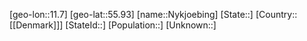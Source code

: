 ﻿---
location: [55.93,11.7]
type: City
tags:
- geo/City


SpocWebEntityId: 32995
isDeleted: false
confidential: public

---
[geo-lon::11.7]
[geo-lat::55.93]
[name::Nykjoebing]
[State::]
[Country::[[Denmark]]]
[StateId::]
[Population::]
[Unknown::]

